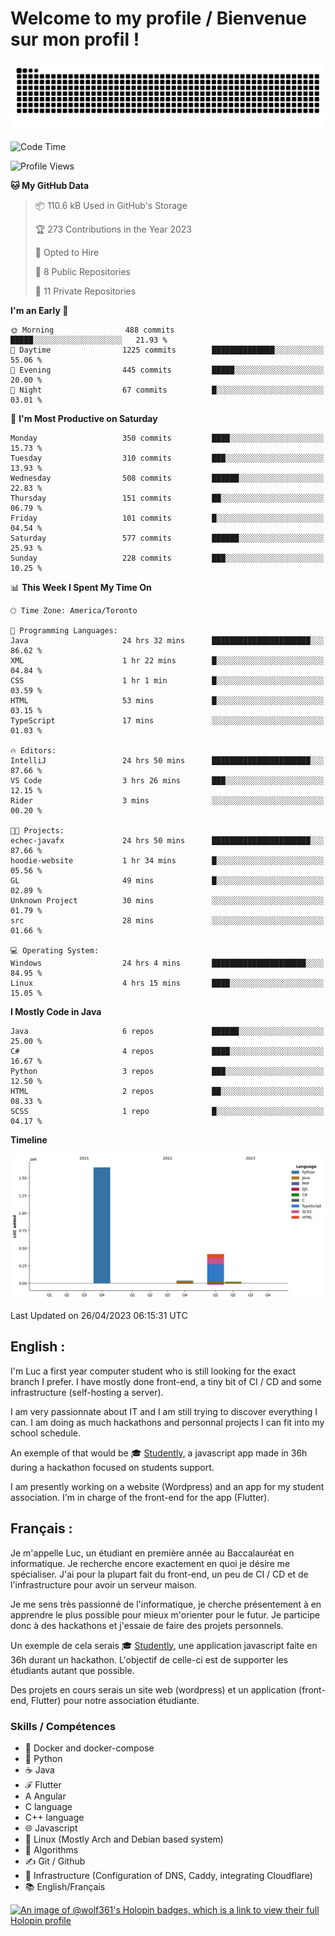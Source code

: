 # Welcome to my profile / Bienvenue sur mon profil !

![snake gif](https://github.com/wolf-361/wolf-361/blob/output/github-contribution-grid-snake.svg)

<!--START_SECTION:waka-->
![Code Time](http://img.shields.io/badge/Code%20Time-44%20hrs%2051%20mins-blue)

![Profile Views](http://img.shields.io/badge/Profile%20Views-0-blue)

**🐱 My GitHub Data** 

> 📦 110.6 kB Used in GitHub's Storage 
 > 
> 🏆 273 Contributions in the Year 2023
 > 
> 💼 Opted to Hire
 > 
> 📜 8 Public Repositories 
 > 
> 🔑 11 Private Repositories 
 > 
**I'm an Early 🐤** 

```text
🌞 Morning                488 commits         █████░░░░░░░░░░░░░░░░░░░░   21.93 % 
🌆 Daytime                1225 commits        ██████████████░░░░░░░░░░░   55.06 % 
🌃 Evening                445 commits         █████░░░░░░░░░░░░░░░░░░░░   20.00 % 
🌙 Night                  67 commits          █░░░░░░░░░░░░░░░░░░░░░░░░   03.01 % 
```
📅 **I'm Most Productive on Saturday** 

```text
Monday                   350 commits         ████░░░░░░░░░░░░░░░░░░░░░   15.73 % 
Tuesday                  310 commits         ███░░░░░░░░░░░░░░░░░░░░░░   13.93 % 
Wednesday                508 commits         ██████░░░░░░░░░░░░░░░░░░░   22.83 % 
Thursday                 151 commits         ██░░░░░░░░░░░░░░░░░░░░░░░   06.79 % 
Friday                   101 commits         █░░░░░░░░░░░░░░░░░░░░░░░░   04.54 % 
Saturday                 577 commits         ██████░░░░░░░░░░░░░░░░░░░   25.93 % 
Sunday                   228 commits         ███░░░░░░░░░░░░░░░░░░░░░░   10.25 % 
```


📊 **This Week I Spent My Time On** 

```text
🕑︎ Time Zone: America/Toronto

💬 Programming Languages: 
Java                     24 hrs 32 mins      ██████████████████████░░░   86.62 % 
XML                      1 hr 22 mins        █░░░░░░░░░░░░░░░░░░░░░░░░   04.84 % 
CSS                      1 hr 1 min          █░░░░░░░░░░░░░░░░░░░░░░░░   03.59 % 
HTML                     53 mins             █░░░░░░░░░░░░░░░░░░░░░░░░   03.15 % 
TypeScript               17 mins             ░░░░░░░░░░░░░░░░░░░░░░░░░   01.03 % 

🔥 Editors: 
IntelliJ                 24 hrs 50 mins      ██████████████████████░░░   87.66 % 
VS Code                  3 hrs 26 mins       ███░░░░░░░░░░░░░░░░░░░░░░   12.15 % 
Rider                    3 mins              ░░░░░░░░░░░░░░░░░░░░░░░░░   00.20 % 

🐱‍💻 Projects: 
echec-javafx             24 hrs 50 mins      ██████████████████████░░░   87.66 % 
hoodie-website           1 hr 34 mins        █░░░░░░░░░░░░░░░░░░░░░░░░   05.56 % 
GL                       49 mins             █░░░░░░░░░░░░░░░░░░░░░░░░   02.89 % 
Unknown Project          30 mins             ░░░░░░░░░░░░░░░░░░░░░░░░░   01.79 % 
src                      28 mins             ░░░░░░░░░░░░░░░░░░░░░░░░░   01.66 % 

💻 Operating System: 
Windows                  24 hrs 4 mins       █████████████████████░░░░   84.95 % 
Linux                    4 hrs 15 mins       ████░░░░░░░░░░░░░░░░░░░░░   15.05 % 
```

**I Mostly Code in Java** 

```text
Java                     6 repos             ██████░░░░░░░░░░░░░░░░░░░   25.00 % 
C#                       4 repos             ████░░░░░░░░░░░░░░░░░░░░░   16.67 % 
Python                   3 repos             ███░░░░░░░░░░░░░░░░░░░░░░   12.50 % 
HTML                     2 repos             ██░░░░░░░░░░░░░░░░░░░░░░░   08.33 % 
SCSS                     1 repo              █░░░░░░░░░░░░░░░░░░░░░░░░   04.17 % 
```



**Timeline**

![Lines of Code chart](https://raw.githubusercontent.com/wolf-361/wolf-361/main/assets/bar_graph.png)


 Last Updated on 26/04/2023 06:15:31 UTC
<!--END_SECTION:waka-->

## English : 

I'm Luc a first year computer student who is still looking for the exact branch I prefer. I have mostly done front-end, a tiny bit of CI / CD and some infrastructure (self-hosting a server).

I am very passionnate about IT and I am still trying to discover everything I can. I am doing as much hackathons and personnal projects I can fit into my school schedule.

An exemple of that would be 🎓 [Studently](https://github.com/wolf-361/Studently-CodeJam12), a javascript app made in 36h during a hackathon focused on students support.

I am presently working on a website (Wordpress) and an app for my student association. I'm in charge of the front-end for the app (Flutter).

## Français :

Je m'appelle Luc, un étudiant en première année au Baccalauréat en informatique. Je recherche encore exactement en quoi je désire me spécialiser. J'ai pour la plupart fait du front-end, un peu de CI / CD et de l'infrastructure pour avoir un serveur maison.

Je me sens très passionné de l'informatique, je cherche présentement à en apprendre le plus possible pour mieux m'orienter pour le futur. Je participe donc à des hackathons et j'essaie de faire des projets personnels.

Un exemple de cela serais 🎓 [Studently](https://github.com/wolf-361/Studently-CodeJam12), une application javascript faite en 36h durant un hackathon. L'objectif de celle-ci est de supporter les étudiants autant que possible.

Des projets en cours serais un site web (wordpress) et un application (front-end, Flutter) pour notre association étudiante.

###  Skills / Compétences

* 🐋 Docker and docker-compose
* 🐍 Python
* ☕ Java
* ℱ Flutter
* A Angular
* C language
* C++ language
* 🌐 Javascript
* 🐧 Linux (Mostly Arch and Debian based system)
* 🧩 Algorithms
* ✍️ Git / Github
* 📜 Infrastructure (Configuration of DNS, Caddy, integrating Cloudflare)
* 📚 English/Français

[![An image of @wolf361's Holopin badges, which is a link to view their full Holopin profile](https://holopin.me/wolf361)](https://holopin.io/@wolf361)


